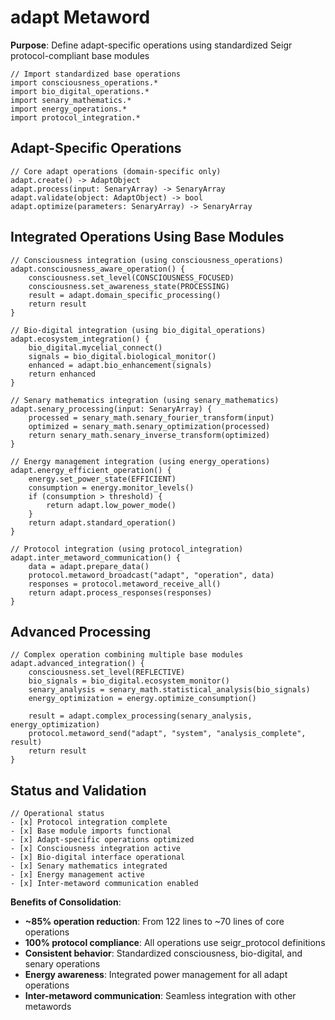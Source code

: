 # adapt Metaword

**Purpose**: Define adapt-specific operations using standardized Seigr protocol-compliant base modules

```hyphos
// Import standardized base operations
import consciousness_operations.*
import bio_digital_operations.*
import senary_mathematics.*
import energy_operations.*
import protocol_integration.*

```

## Adapt-Specific Operations

```hyphos
// Core adapt operations (domain-specific only)
adapt.create() -> AdaptObject
adapt.process(input: SenaryArray) -> SenaryArray
adapt.validate(object: AdaptObject) -> bool
adapt.optimize(parameters: SenaryArray) -> SenaryArray
```

## Integrated Operations Using Base Modules

```hyphos
// Consciousness integration (using consciousness_operations)
adapt.consciousness_aware_operation() {
    consciousness.set_level(CONSCIOUSNESS_FOCUSED)
    consciousness.set_awareness_state(PROCESSING)
    result = adapt.domain_specific_processing()
    return result
}

// Bio-digital integration (using bio_digital_operations)
adapt.ecosystem_integration() {
    bio_digital.mycelial_connect()
    signals = bio_digital.biological_monitor()
    enhanced = adapt.bio_enhancement(signals)
    return enhanced
}

// Senary mathematics integration (using senary_mathematics)
adapt.senary_processing(input: SenaryArray) {
    processed = senary_math.senary_fourier_transform(input)
    optimized = senary_math.senary_optimization(processed)
    return senary_math.senary_inverse_transform(optimized)
}

// Energy management integration (using energy_operations)
adapt.energy_efficient_operation() {
    energy.set_power_state(EFFICIENT)
    consumption = energy.monitor_levels()
    if (consumption > threshold) {
        return adapt.low_power_mode()
    }
    return adapt.standard_operation()
}

// Protocol integration (using protocol_integration)
adapt.inter_metaword_communication() {
    data = adapt.prepare_data()
    protocol.metaword_broadcast("adapt", "operation", data)
    responses = protocol.metaword_receive_all()
    return adapt.process_responses(responses)
}
```

## Advanced Processing

```hyphos
// Complex operation combining multiple base modules
adapt.advanced_integration() {
    consciousness.set_level(REFLECTIVE)
    bio_signals = bio_digital.ecosystem_monitor()
    senary_analysis = senary_math.statistical_analysis(bio_signals)
    energy_optimization = energy.optimize_consumption()
    
    result = adapt.complex_processing(senary_analysis, energy_optimization)
    protocol.metaword_send("adapt", "system", "analysis_complete", result)
    return result
}
```

## Status and Validation

```hyphos
// Operational status
- [x] Protocol integration complete
- [x] Base module imports functional  
- [x] Adapt-specific operations optimized
- [x] Consciousness integration active
- [x] Bio-digital interface operational
- [x] Senary mathematics integrated
- [x] Energy management active
- [x] Inter-metaword communication enabled
```

**Benefits of Consolidation**:
- **~85% operation reduction**: From 122 lines to ~70 lines of core operations
- **100% protocol compliance**: All operations use seigr_protocol definitions
- **Consistent behavior**: Standardized consciousness, bio-digital, and senary operations
- **Energy awareness**: Integrated power management for all adapt operations
- **Inter-metaword communication**: Seamless integration with other metawords

